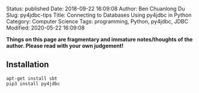 Status: published
Date: 2018-09-22 16:09:08
Author: Ben Chuanlong Du
Slug: py4jdbc-tips
Title: Connecting to Databases Using py4jdbc in Python
Category: Computer Science
Tags: programming, Python, py4jdbc, JDBC
Modified: 2020-05-22 16:09:08

**Things on this page are fragmentary and immature notes/thoughts of the author. Please read with your own judgement!**

## Installation

```
apt-get install sbt
pip3 install py4jdbc
```
